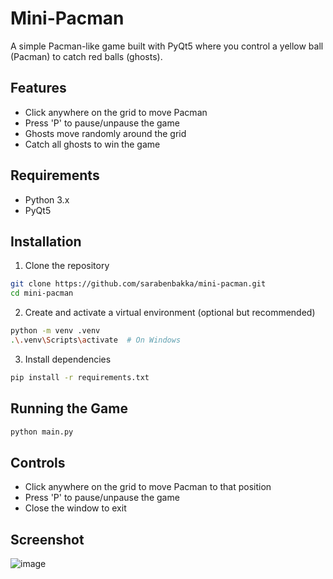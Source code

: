 # Mini-Pacman

A simple Pacman-like game built with PyQt5 where you control a yellow ball (Pacman) to catch red balls (ghosts).

## Features
- Click anywhere on the grid to move Pacman
- Press 'P' to pause/unpause the game
- Ghosts move randomly around the grid
- Catch all ghosts to win the game

## Requirements
- Python 3.x
- PyQt5

## Installation
1. Clone the repository
```bash
git clone https://github.com/sarabenbakka/mini-pacman.git
cd mini-pacman
```

2. Create and activate a virtual environment (optional but recommended)
```bash
python -m venv .venv
.\.venv\Scripts\activate  # On Windows
```

3. Install dependencies
```bash
pip install -r requirements.txt
```

## Running the Game
```bash
python main.py
```

## Controls
- Click anywhere on the grid to move Pacman to that position
- Press 'P' to pause/unpause the game
- Close the window to exit

## Screenshot

![image](https://github.com/user-attachments/assets/545819a2-5636-4d5e-8501-5538ca2e5a5e)
